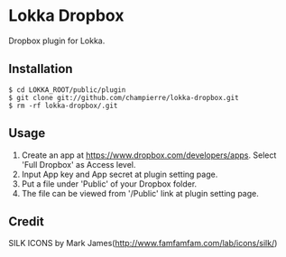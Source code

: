# Lokka Dropbox

Dropbox plugin for Lokka.

## Installation

    $ cd LOKKA_ROOT/public/plugin
    $ git clone git://github.com/champierre/lokka-dropbox.git
    $ rm -rf lokka-dropbox/.git

## Usage

1. Create an app at https://www.dropbox.com/developers/apps. Select 'Full Dropbox' as Access level.
2. Input App key and App secret at plugin setting page.
3. Put a file under 'Public' of your Dropbox folder.
4. The file can be viewed from '/Public' link at plugin setting page.

## Credit

SILK ICONS by Mark James(http://www.famfamfam.com/lab/icons/silk/)


